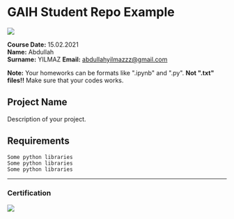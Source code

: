 # GAIH Student Repo Example
![](img/logo.png)

**Course Date:** 15.02.2021  
**Name:** Abdullah  
**Surname:** YILMAZ
**Email:** abdullahyilmazzz@gmail.com  

**Note:** Your homeworks can be formats like ".ipynb" and ".py". **Not ".txt" files!!** Make sure that your codes works.  

## Project Name
Description of your project.

## Requirements
```
Some python libraries
Some python libraries
Some python libraries
```
---

### Certification
![](img/certificate_ex.png)

